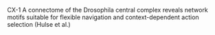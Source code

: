 CX-1
A connectome of the Drosophila central complex reveals network motifs suitable for flexible navigation and context-dependent action selection
(Hulse et al.)



